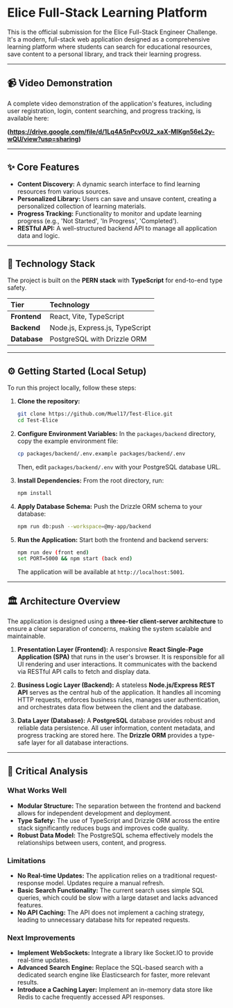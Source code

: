 # Elice Full-Stack Learning Platform

This is the official submission for the Elice Full-Stack Engineer Challenge. It's a modern, full-stack web application designed as a comprehensive learning platform where students can search for educational resources, save content to a personal library, and track their learning progress.

---
## 📹 Video Demonstration

A complete video demonstration of the application's features, including user registration, login, content searching, and progress tracking, is available here:

**(https://drive.google.com/file/d/1Lq4A5nPcv0U2_xaX-MlKgn56eL2y-wQU/view?usp=sharing)**

---

## ✨ Core Features

* **Content Discovery:** A dynamic search interface to find learning resources from various sources.
* **Personalized Library:** Users can save and unsave content, creating a personalized collection of learning materials.
* **Progress Tracking:** Functionality to monitor and update learning progress (e.g., 'Not Started', 'In Progress', 'Completed').
* **RESTful API:** A well-structured backend API to manage all application data and logic.

---

## 🚀 Technology Stack

The project is built on the **PERN stack** with **TypeScript** for end-to-end type safety.

| Tier         | Technology                               |
| :----------- | :--------------------------------------- |
| **Frontend** | React, Vite, TypeScript                  |
| **Backend** | Node.js, Express.js, TypeScript          |
| **Database** | PostgreSQL with Drizzle ORM              |

---

## ⚙️ Getting Started (Local Setup)

To run this project locally, follow these steps:

1.  **Clone the repository:**
    ```bash
    git clone https://github.com/Muel17/Test-Elice.git
    cd Test-Elice
    ```

2.  **Configure Environment Variables:**
    In the `packages/backend` directory, copy the example environment file:
    ```bash
    cp packages/backend/.env.example packages/backend/.env
    ```
    Then, edit `packages/backend/.env` with your PostgreSQL database URL.

3.  **Install Dependencies:**
    From the root directory, run:
    ```bash
    npm install
    ```

4.  **Apply Database Schema:**
    Push the Drizzle ORM schema to your database:
    ```bash
    npm run db:push --workspace=@my-app/backend
    ```

5.  **Run the Application:**
    Start both the frontend and backend servers:
    ```bash
    npm run dev (front end)
    set PORT=5000 && npm start (back end)
    ```
    The application will be available at `http://localhost:5001`.

---

## 🏛️ Architecture Overview

The application is designed using a **three-tier client-server architecture** to ensure a clear separation of concerns, making the system scalable and maintainable.

1.  **Presentation Layer (Frontend):** A responsive **React Single-Page Application (SPA)** that runs in the user's browser. It is responsible for all UI rendering and user interactions. It communicates with the backend via RESTful API calls to fetch and display data.

2.  **Business Logic Layer (Backend):** A stateless **Node.js/Express REST API** serves as the central hub of the application. It handles all incoming HTTP requests, enforces business rules, manages user authentication, and orchestrates data flow between the client and the database.

3.  **Data Layer (Database):** A **PostgreSQL** database provides robust and reliable data persistence. All user information, content metadata, and progress tracking are stored here. The **Drizzle ORM** provides a type-safe layer for all database interactions.

---

## 📝 Critical Analysis

### What Works Well

* **Modular Structure:** The separation between the frontend and backend allows for independent development and deployment.
* **Type Safety:** The use of TypeScript and Drizzle ORM across the entire stack significantly reduces bugs and improves code quality.
* **Robust Data Model:** The PostgreSQL schema effectively models the relationships between users, content, and progress.

### Limitations

* **No Real-time Updates:** The application relies on a traditional request-response model. Updates require a manual refresh.
* **Basic Search Functionality:** The current search uses simple SQL queries, which could be slow with a large dataset and lacks advanced features.
* **No API Caching:** The API does not implement a caching strategy, leading to unnecessary database hits for repeated requests.

### Next Improvements

* **Implement WebSockets:** Integrate a library like Socket.IO to provide real-time updates.
* **Advanced Search Engine:** Replace the SQL-based search with a dedicated search engine like Elasticsearch for faster, more relevant results.
* **Introduce a Caching Layer:** Implement an in-memory data store like Redis to cache frequently accessed API responses.
